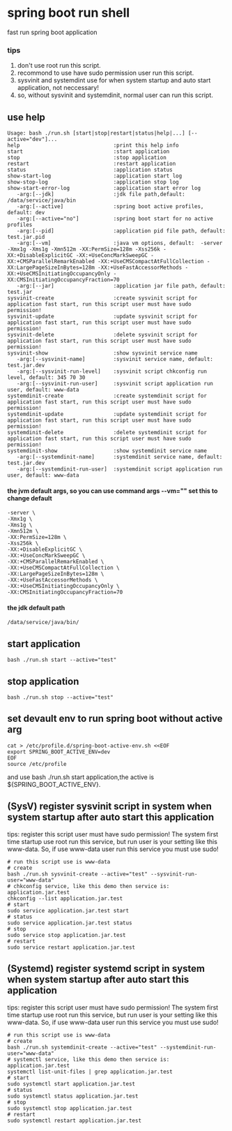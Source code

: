 # spring boot run shell
fast run spring boot application  
### tips
1. don't use root run this script.
2. recommond to use have sudo permission user run this script.
3. sysvinit and systemdint use for when system startup and auto start application, not neccessary!
4. so, without sysvinit and systemdinit, normal user can run this script.
## use help
```shell
Usage: bash ./run.sh [start|stop|restart|status|help|...] [--active="dev"]...
help                              :print this help info
start                             :start application
stop                              :stop application
restart                           :restart application
status                            :application status
show-start-log                    :application start log
show-stop-log                     :application stop log
show-start-error-log              :application start error log
   -arg:[--jdk]                   :jdk file path,default: /data/service/java/bin
   -arg:[--active]                :spring boot active profiles, default: dev
   -arg:[--active="no"]           :spring boot start for no active profiles
   -arg:[--pid]                   :application pid file path, default: test.jar.pid
   -arg:[--vm]                    :java vm options, default:  -server -Xmx1g -Xms1g -Xmn512m -XX:PermSize=128m -Xss256k -XX:+DisableExplicitGC -XX:+UseConcMarkSweepGC -XX:+CMSParallelRemarkEnabled -XX:+UseCMSCompactAtFullCollection -XX:LargePageSizeInBytes=128m -XX:+UseFastAccessorMethods -XX:+UseCMSInitiatingOccupancyOnly -XX:CMSInitiatingOccupancyFraction=70
   -arg:[--jar]                   :application jar file path, default: test.jar
sysvinit-create                   :create sysvinit script for application fast start, run this script user must have sudo permission!
sysvinit-update                   :update sysvinit script for application fast start, run this script user must have sudo permission!
sysvinit-delete                   :delete sysvinit script for application fast start, run this script user must have sudo permission!
sysvinit-show                     :show sysvinit service name
   -arg:[--sysvinit-name]         :sysvinit service name, default: test.jar.dev
   -arg:[--sysvinit-run-level]    :sysvinit script chkconfig run level, default: 345 70 30
   -arg:[--sysvinit-run-user]     :sysvinit script application run user, default: www-data
systemdinit-create                :create systemdinit script for application fast start, run this script user must have sudo permission!
systemdinit-update                :update systemdinit script for application fast start, run this script user must have sudo permission!
systemdinit-delete                :delete systemdinit script for application fast start, run this script user must have sudo permission!
systemdinit-show                  :show systemdinit service name
   -arg:[--systemdinit-name]      :systemdinit service name, default: test.jar.dev
   -arg:[--systemdinit-run-user]  :systemdinit script application run user, default: www-data
```
#### the jvm default args, so you can use command args --vm="" set this to change default
```shell
-server \
-Xmx1g \
-Xms1g \
-Xmn512m \
-XX:PermSize=128m \
-Xss256k \
-XX:+DisableExplicitGC \
-XX:+UseConcMarkSweepGC \
-XX:+CMSParallelRemarkEnabled \
-XX:+UseCMSCompactAtFullCollection \
-XX:LargePageSizeInBytes=128m \
-XX:+UseFastAccessorMethods \
-XX:+UseCMSInitiatingOccupancyOnly \
-XX:CMSInitiatingOccupancyFraction=70 
```
#### the jdk default path
```shell
/data/service/java/bin/
```
## start application
```shell
bash ./run.sh start --active="test"
```
## stop application
```shell
bash ./run.sh stop --active="test"
```
## set devault env to run spring boot without active arg
```shell
cat > /etc/profile.d/spring-boot-active-env.sh <<EOF
export SPRING_BOOT_ACTIVE_ENV=dev
EOF
source /etc/profile
```
and use bash ./run.sh start application,the active is ${SPRING_BOOT_ACTIVE_ENV}.
## (SysV) register sysvinit script in system when system startup after auto start this application
tips: register this script user must have sudo permission! The system first time startup use root run this service, but run user is your setting like this www-data. So, if use www-data user run this service you must use sudo!
```shell
# run this script use is www-data
# create 
bash ./run.sh sysvinit-create --active="test" --sysvinit-run-user="www-data"
# chkconfig service, like this demo then service is: application.jar.test
chkconfig --list application.jar.test
# start 
sudo service application.jar.test start 
# status
sudo service application.jar.test status
# stop
sudo service stop application.jar.test
# restart
sudo service restart application.jar.test
```
## (Systemd) register systemd script in system when system startup after auto start this application
tips: register this script user must have sudo permission! The system first time startup use root run this service, but run user is your setting like this www-data. So, if use www-data user run this service you must use sudo!
```shell
# run this script use is www-data
# create 
bash ./run.sh systemdinit-create --active="test" --systemdinit-run-user="www-data"
# systemctl service, like this demo then service is: application.jar.test
systemctl list-unit-files | grep application.jar.test
# start 
sudo systemctl start application.jar.test
# status
sudo systemctl status application.jar.test
# stop
sudo systemctl stop application.jar.test
# restart
sudo systemctl restart application.jar.test
```